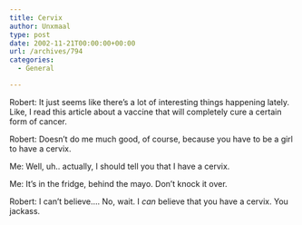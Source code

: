 ```yaml
---
title: Cervix
author: Unxmaal
type: post
date: 2002-11-21T00:00:00+00:00
url: /archives/794
categories:
  - General

---
```

Robert: It just seems like there&#8217;s a lot of interesting things happening lately. Like, I read this article about a vaccine that will completely cure a certain form of cancer.

Robert: Doesn&#8217;t do me much good, of course, because you have to be a girl to have a cervix.

Me: Well, uh.. actually, I should tell you that I have a cervix.

Me: It&#8217;s in the fridge, behind the mayo. Don&#8217;t knock it over.

Robert: I can&#8217;t believe&#8230;. No, wait. I _can_ believe that you have a cervix. You jackass.